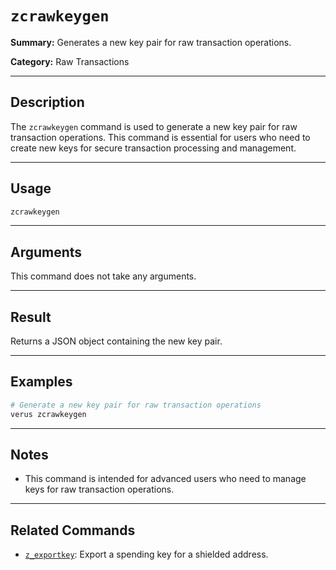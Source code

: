 # `zcrawkeygen`

**Summary:**
Generates a new key pair for raw transaction operations.

**Category:**
Raw Transactions

---

## Description
The `zcrawkeygen` command is used to generate a new key pair for raw transaction operations. This command is essential for users who need to create new keys for secure transaction processing and management.

---

## Usage
```bash
zcrawkeygen
```

---

## Arguments
This command does not take any arguments.

---

## Result
Returns a JSON object containing the new key pair.

---

## Examples
```bash
# Generate a new key pair for raw transaction operations
verus zcrawkeygen
```

---

## Notes
- This command is intended for advanced users who need to manage keys for raw transaction operations.

---

## Related Commands
- [`z_exportkey`](./z_exportkey.md): Export a spending key for a shielded address. 